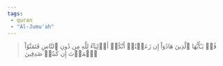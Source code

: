 ```yaml
---
tags: 
 - quran 
 - "Al-Jumu'ah"
---
```


> قُلۡ يَـٰٓأَيُّهَا ٱلَّذِينَ هَادُوٓاْ إِن زَعَمۡتُمۡ أَنَّكُمۡ أَوۡلِيَآءُ لِلَّهِ مِن دُونِ ٱلنَّاسِ فَتَمَنَّوُاْ ٱلۡمَوۡتَ إِن كُنتُمۡ صَٰدِقِينَ
